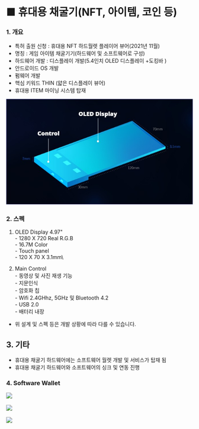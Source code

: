 # ■ 휴대용 채굴기(NFT, 아이템, 코인 등)

### 1. 개요

* 특허 출원 신청 : 휴대용 NFT 하드월렛 플레이어 뷰어(2021년 11월)
* 명칭 : 게임 아이템 채굴기기(하드웨어 및 소프트웨어로 구성)   &#x20;
* 하드웨어 개발 :  디스플레이 개발(5.4인치 OLED 디스플레이 +도킹바 )&#x20;
* 안드로이드 OS 개발
* 펌웨어 개발&#x20;
* 핵심 키워드 THIN (얇은 디스플레이 뷰어)&#x20;
* 휴대용 ITEM 마이닝 시스템 탑재



![](.gitbook/assets/spec.jpg)

###

### 2. 스펙

1. OLED Display 4.97"\
   \- 1280 X 720 Real R.G.B\
   \- 16.7M Color\
   \- Touch panel\
   \- 120 X 70 X 3.1mm\

2. Main Control\
   \- 동영상 및 사진 재생 기능    \
   \- 지문인식\
   \- 암호화 칩\
   \- Wifi 2.4GHhz, 5GHz 및 Bluetooth 4.2\
   \- USB 2.0\
   \- 배터리 내장

* 위 설계 및 스펙 등은 개발 상황에 따라  다를 수 있습니다.         &#x20;

## 3. 기타

* 휴대용 채굴기 하드웨어에는 소프트웨어 월렛 개발 및 서비스가 탑재 됨
* 휴대용 채굴기 하드웨어와 소프트웨어의 싱크 및 연동 진행

### 4. Software Wallet

![](.gitbook/assets/월렛\_01.png)

![](.gitbook/assets/월렛\_02.png)

![](.gitbook/assets/월렛\_03.png)


